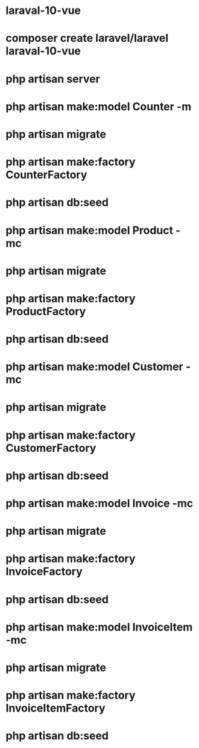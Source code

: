 # laraval-10-vue
# composer create laravel/laravel laraval-10-vue
# php artisan server
# php artisan make:model Counter -m
# php artisan migrate
# php artisan make:factory CounterFactory
# php artisan db:seed
# php artisan make:model Product -mc
# php artisan migrate
# php artisan make:factory ProductFactory
# php artisan db:seed
# php artisan make:model Customer -mc
# php artisan migrate
# php artisan make:factory CustomerFactory
# php artisan db:seed
# php artisan make:model Invoice -mc
# php artisan migrate
# php artisan make:factory InvoiceFactory
# php artisan db:seed
# php artisan make:model InvoiceItem -mc
# php artisan migrate
# php artisan make:factory InvoiceItemFactory
# php artisan db:seed